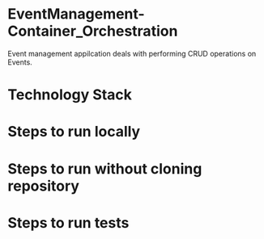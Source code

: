 # EventManagement-Container_Orchestration

Event management appilcation deals with performing CRUD operations on Events.


# Technology Stack




# Steps to run locally



# Steps to run without cloning repository







# Steps to run tests

